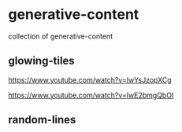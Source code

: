 # generative-content
collection of generative-content 

## glowing-tiles
https://www.youtube.com/watch?v=IwYsJzopXCg

https://www.youtube.com/watch?v=IwE2bmgQbOI

## random-lines
